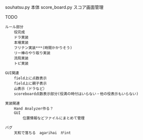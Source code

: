 souhatsu.py 本体
score_board.py スコア画面管理

TODO

    ルール部分
        役完成
        ドラ実装
        本場実装
        フリテン実装***(時間かかりそう)
        リー棒のやり取り実装
        流局実装
        トビ実装

    GUI関連
        field上に点数表示
        field上に親子表示
        山表示（ドラなど）
        scoreboard点数表示部分(役満の時付はいらない・他の役表示もいらない)

    実装関連
        Hand Analyzer作る？
        GUI
            位置情報などファイルにまとめて管理

    バグ
        天和で落ちる　agarihai　がint
